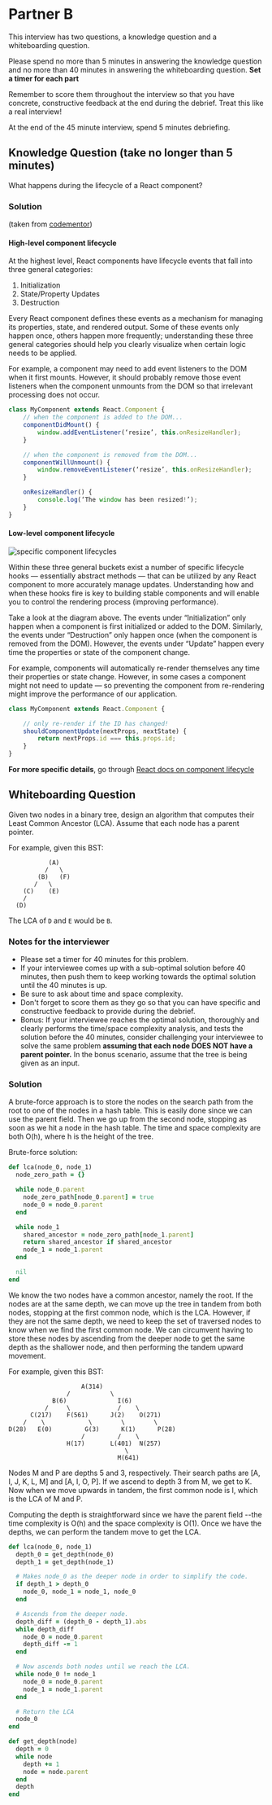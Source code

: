 # Partner B
This interview has two questions, a knowledge question and a whiteboarding question.

Please spend no more than 5 minutes in answering the knowledge question and no more than 40 minutes in answering the whiteboarding question. **Set a timer for each part**

Remember to score them throughout the interview so that you have concrete, constructive feedback at the end during the debrief. Treat this like a real interview!

At the end of the 45 minute interview, spend 5 minutes debriefing.

## Knowledge Question (take no longer than 5 minutes)
What happens during the lifecycle of a React component?

### Solution
(taken from [codementor](https://www.codementor.io/reactjs/tutorial/5-essential-reactjs-interview-questions))
#### High-level component lifecycle
At the highest level, React components have lifecycle events that fall into three general categories:

1. Initialization
2. State/Property Updates
3. Destruction

Every React component defines these events as a mechanism for managing its properties, state, and rendered output. Some of these events only happen once, others happen more frequently; understanding these three general categories should help you clearly visualize when certain logic needs to be applied.

For example, a component may need to add event listeners to the DOM when it first mounts. However, it should probably remove those event listeners when the component unmounts from the DOM so that irrelevant processing does not occur.
```js
class MyComponent extends React.Component {
    // when the component is added to the DOM...
    componentDidMount() {
        window.addEventListener(‘resize’, this.onResizeHandler);
    }

    // when the component is removed from the DOM...
    componentWillUnmount() {
        window.removeEventListener(‘resize’, this.onResizeHandler);
    }

    onResizeHandler() {
        console.log(‘The window has been resized!’);
    }
}
```

#### Low-level component lifecycle
![specific component lifecycles](./images/component-lifecycle.png)

Within these three general buckets exist a number of specific lifecycle hooks — essentially abstract methods — that can be utilized by any React component to more accurately manage updates. Understanding how and when these hooks fire is key to building stable components and will enable you to control the rendering process (improving performance).

Take a look at the diagram above. The events under “Initialization” only happen when a component is first initialized or added to the DOM. Similarly, the events under “Destruction” only happen once (when the component is removed from the DOM). However, the events under “Update” happen every time the properties or state of the component change.

For example, components will automatically re-render themselves any time their properties or state change. However, in some cases a component might not need to update — so preventing the component from re-rendering might improve the performance of our application.

```js
class MyComponent extends React.Component {

    // only re-render if the ID has changed!
    shouldComponentUpdate(nextProps, nextState) {
        return nextProps.id === this.props.id;
    }
}
```
**For more specific details**, go through [React docs on component lifecycle](https://facebook.github.io/react/docs/react-component.html)

## Whiteboarding Question
Given two nodes in a binary tree, design an algorithm that computes their Least Common Ancestor (LCA). Assume that each node has a parent pointer.

For example, given this BST:
```
           (A)
          /   \
        (B)   (F)
       /   \
    (C)    (E)
    /
  (D)
```
The LCA of `D` and `E` would be `B`.

### Notes for the interviewer
* Please set a timer for 40 minutes for this problem.
* If your interviewee comes up with a sub-optimal solution before 40 minutes, then push them to keep working towards the optimal solution until the 40 minutes is up.
* Be sure to ask about time and space complexity.
* Don't forget to score them as they go so that you can have specific and constructive feedback to provide during the debrief.
* Bonus: If your interviewee reaches the optimal solution, thoroughly and clearly performs the time/space complexity analysis, and tests the solution before the 40 minutes, consider challenging your interviewee to solve the same problem **assuming that each node DOES NOT have a parent pointer.** In the bonus scenario, assume that the tree is being given as an input.

### Solution
A brute-force approach is to store the nodes on the search path from the root to one of the nodes in a hash table. This is easily done since we can use the parent field. Then we go up from the second node, stopping as soon as we hit a node in the hash table. The time and space complexity are both O(h), where h is the height of the tree.

Brute-force solution:
```ruby
def lca(node_0, node_1)
  node_zero_path = {}

  while node_0.parent
    node_zero_path[node_0.parent] = true
    node_0 = node_0.parent
  end

  while node_1
    shared_ancestor = node_zero_path[node_1.parent]
    return shared_ancestor if shared_ancestor
    node_1 = node_1.parent
  end

  nil
end
```

We know the two nodes have a common ancestor, namely the root. If the nodes are at the same depth, we can move up the tree in tandem from both nodes, stopping at the first common node, which is the LCA. However, if they are not the same depth, we need to keep the set of traversed nodes to know when we find the first common node. We can circumvent having to store these nodes by ascending from the deeper node to get the same depth as the shallower node, and then performing the tandem upward movement.

For example, given this BST:
```
                    A(314)
                /           \
            B(6)              I(6)
          /     \             /    \
      C(217)    F(561)      J(2)    O(271)
    /    \            \        \        \
D(28)   E(0)         G(3)      K(1)      P(28)
                    /         /    \
                H(17)       L(401)  N(257)
                                \
                              M(641)
```
Nodes M and P are depths 5 and 3, respectively. Their search paths are [A, I, J, K, L, M] and [A, I, O, P]. If we ascend to depth 3 from M, we get to K. Now when we move upwards in tandem, the first common node is I, which is the LCA of M and P.

Computing the depth is straightforward since we have the parent field --the time complexity is O(h) and the space complexity is O(1). Once we have the depths, we can perform the tandem move to get the LCA.

```ruby
def lca(node_0, node_1)
  depth_0 = get_depth(node_0)
  depth_1 = get_depth(node_1)

  # Makes node_0 as the deeper node in order to simplify the code.
  if depth_1 > depth_0
    node_0, node_1 = node_1, node_0
  end

  # Ascends from the deeper node.
  depth_diff = (depth_0 - depth_1).abs
  while depth_diff
    node_0 = node_0.parent
    depth_diff -= 1
  end

  # Now ascends both nodes until we reach the LCA.
  while node_0 != node_1
    node_0 = node_0.parent
    node_1 = node_1.parent
  end

  # Return the LCA
  node_0
end

def get_depth(node)
  depth = 0
  while node
    depth += 1
    node = node.parent
  end
  depth
end
```
